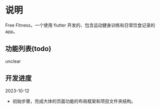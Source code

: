 # 说明

Free Fitness，一个使用 flutter 开发的、包含运动健身训练和日常饮食记录的 app。

## 功能列表(todo)

unclear

## 开发进度

2023-10-12

- 初始步骤，完成大体的页面功能的布局框架和项目文件夹结构。
